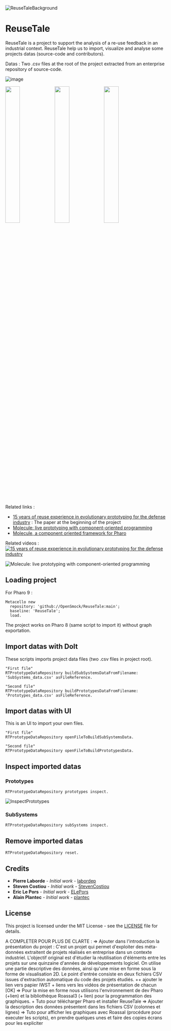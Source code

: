 ![ReuseTaleBackground](https://user-images.githubusercontent.com/49183340/111032642-92f67a00-840d-11eb-8d9a-eebce4ffa9c5.jpg)

# ReuseTale
ReuseTale is a project to support the analysis of a re-use feedback in an industrial context. ReuseTale help us to import, visualize and analyse some projects datas (source-code and contributors).

Datas :
Two .csv files at the root of the project extracted from an enterprise repository of source-code.

![image](https://user-images.githubusercontent.com/49183340/134222961-82f9d52f-3675-43a1-95fe-868cf55ec77c.png)


<img src="https://user-images.githubusercontent.com/49183340/134221188-75191dd5-e901-4f2d-964e-8aefaa34bba6.png" width= "30%" height="33%" align="left">
<img src="https://user-images.githubusercontent.com/49183340/134221262-3cae7d32-7892-44f4-88b9-2f61e08036c7.png" width= "30%" height="33%" align="left">
<img src="https://user-images.githubusercontent.com/49183340/134221339-c15a2304-b4a5-49ce-adb0-3ea9a4fb7801.png" width= "30%" height="33%">
  
Related links :
* [15 years of reuse experience in evolutionary prototyping for the defense industry](https://doi.org/10.1007/978-3-030-64694-3_6) : The paper at the beginning of the project
* [Molecule: live prototyping with component-oriented programming](https://hal.inria.fr/hal-02966704)
* [Molecule, a component oriented framework for Pharo](https://github.com/OpenSmock/Molecule)

Related videos :
[![15 years of reuse experience in evolutionary prototyping for the defense industry](https://user-images.githubusercontent.com/49183340/134218679-4d457b61-72ab-4a37-929e-46ac2172b6ed.png)](https://www.youtube.com/embed/k9raUDp5ugA)

![Molecule: live prototyping with component-oriented programming](https://user-images.githubusercontent.com/49183340/134220291-c4f8310c-ba74-415c-892c-ce01524ed218.png)

## Loading project

For Pharo 9 :

```Smalltalk
Metacello new
  repository: 'github://OpenSmock/ReuseTale:main';
  baseline: 'ReuseTale';
  load.
```

The project works on Pharo 8 (same script to import it) without graph exportation.

## Import datas with DoIt 
These scripts imports project data files (two .csv files in project root).

```Smalltalk
"First file"
RTPrototypeDataRepository buildSubSystemsDataFromFilename: 'SubSystems_data.csv' asFileReference.
```

```Smalltalk
"Second file"
RTPrototypeDataRepository buildPrototypesDataFromFilename: 'Prototypes_data.csv' asFileReference.
```

## Import datas with UI
This is an UI to import your own files.

```Smalltalk
"First file"
RTPrototypeDataRepository openFileToBuildSubSystemsData. 
```

```Smalltalk
"Second file"
RTPrototypeDataRepository openFileToBuildPrototypesData. 
```

## Inspect imported datas

### Prototypes

```Smalltalk
RTPrototypeDataRepository prototypes inspect.
```

![InspectPrototypes](https://user-images.githubusercontent.com/49183340/134537802-229d15ed-2d27-49d2-8fce-4f8ebd571995.gif)

### SubSystems

```Smalltalk
RTPrototypeDataRepository subSystems inspect.
```

## Remove imported datas

```Smalltalk
RTPrototypeDataRepository reset.
```

## Credits

* **Pierre Laborde** - *Initial work* - [labordep](https://github.com/labordep)
* **Steven Costiou** - *Initial work* - [StevenCostiou](https://github.com/StevenCostiou)
* **Eric Le Pors** - *Initial work* - [ELePors](https://github.com/ELePors)
* **Alain Plantec** - *Initial work* - [plantec](https://github.com/plantec)

## License

This project is licensed under the MIT License - see the [LICENSE](LICENSE) file for details.


A COMPLETER POUR PLUS DE CLARTE :
=> Ajouter dans l'introduction la présentation du projet : C'est un projet qui permet d'exploiter des méta-données extraitent de projets réalisés en entreprise dans un contexte industriel. L'objectif original est d'étudier la réutilisation d'éléments entre les projets sur une quinzaine d'années de développements logiciel. On utilise une partie descriptive des données, ainsi qu'une mise en forme sous la forme de visualisation 2D. Le point d'entrée consiste en deux fichiers CSV issues d'extraction automatique du code des projets étudiés. 
++ ajouter le lien vers papier IWST + liens vers les vidéos de présentation de chacun [OK]
=> Pour la mise en forme nous utilisons l'environnement de dev Pharo (+lien) et la bibliothèque Roassal3 (+ lien) pour la programmation des graphiques. + Tuto pour télécharger Pharo et installer ReuseTale
=> Ajouter la description des données présentent dans les fichiers CSV (colonnes et lignes)
=> Tuto pour afficher les graphiques avec Roassal (procédure pour executer les scripts), en prendre quelques unes et faire des copies écrans pour les expliciter
